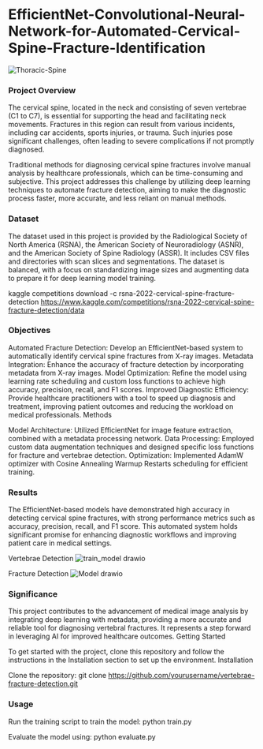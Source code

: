 # EfficientNet-Convolutional-Neural-Network-for-Automated-Cervical-Spine-Fracture-Identification

![Thoracic-Spine](https://github.com/user-attachments/assets/c95d4ad8-7694-440a-a5bd-8ece0c7d4074)


### Project Overview
The cervical spine, located in the neck and consisting of seven vertebrae (C1 to C7), is essential for supporting the head and facilitating neck movements. Fractures in this region can result from various incidents, including car accidents, sports injuries, or trauma. Such injuries pose significant challenges, often leading to severe complications if not promptly diagnosed.

Traditional methods for diagnosing cervical spine fractures involve manual analysis by healthcare professionals, which can be time-consuming and subjective. This project addresses this challenge by utilizing deep learning techniques to automate fracture detection, aiming to make the diagnostic process faster, more accurate, and less reliant on manual methods.

### Dataset

The dataset used in this project is provided by the Radiological Society of North America (RSNA), the American Society of Neuroradiology (ASNR), and the American Society of Spine Radiology (ASSR). It includes CSV files and directories with scan slices and segmentations. The dataset is balanced, with a focus on standardizing image sizes and augmenting data to prepare it for deep learning model training.

kaggle competitions download -c rsna-2022-cervical-spine-fracture-detection
https://www.kaggle.com/competitions/rsna-2022-cervical-spine-fracture-detection/data

### Objectives

Automated Fracture Detection: Develop an EfficientNet-based system to automatically identify cervical spine fractures from X-ray images.
Metadata Integration: Enhance the accuracy of fracture detection by incorporating metadata from X-ray images.
Model Optimization: Refine the model using learning rate scheduling and custom loss functions to achieve high accuracy, precision, recall, and F1 scores.
Improved Diagnostic Efficiency: Provide healthcare practitioners with a tool to speed up diagnosis and treatment, improving patient outcomes and reducing the workload on medical professionals.
Methods

Model Architecture: Utilized EfficientNet for image feature extraction, combined with a metadata processing network.
Data Processing: Employed custom data augmentation techniques and designed specific loss functions for fracture and vertebrae detection.
Optimization: Implemented AdamW optimizer with Cosine Annealing Warmup Restarts scheduling for efficient training.

### Results

The EfficientNet-based models have demonstrated high accuracy in detecting cervical spine fractures, with strong performance metrics such as accuracy, precision, recall, and F1 score. This automated system holds significant promise for enhancing diagnostic workflows and improving patient care in medical settings.

Vertebrae Detection
![train_model drawio](https://github.com/user-attachments/assets/667bd3dd-549d-4e5c-a3b1-c182d8e86816)

Fracture Detection
![Model drawio](https://github.com/user-attachments/assets/b20d7cb4-79dd-4168-97a8-f74c9e4d3f8a)

### Significance

This project contributes to the advancement of medical image analysis by integrating deep learning with metadata, providing a more accurate and reliable tool for diagnosing vertebral fractures. It represents a step forward in leveraging AI for improved healthcare outcomes.
Getting Started

To get started with the project, clone this repository and follow the instructions in the Installation section to set up the environment.
Installation

Clone the repository:
    git clone https://github.com/yourusername/vertebrae-fracture-detection.git


### Usage

Run the training script to train the model:
    python train.py

Evaluate the model using:
    python evaluate.py
